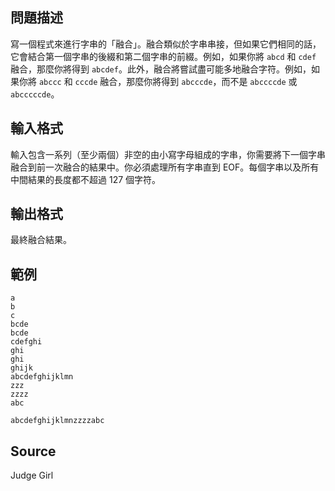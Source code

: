 ## 問題描述

寫一個程式來進行字串的「融合」。融合類似於字串串接，但如果它們相同的話，它會結合第一個字串的後綴和第二個字串的前綴。例如，如果你將 `abcd` 和 `cdef` 融合，那麼你將得到 `abcdef`。此外，融合將嘗試盡可能多地融合字符。例如，如果你將 `abccc` 和 `cccde` 融合，那麼你將得到 `abcccde`，而不是 `abccccde` 或 `abcccccde`。

## 輸入格式

輸入包含一系列（至少兩個）非空的由小寫字母組成的字串，你需要將下一個字串融合到前一次融合的結果中。你必須處理所有字串直到 EOF。每個字串以及所有中間結果的長度都不超過 127 個字符。

## 輸出格式

最終融合結果。

## 範例

```input1
a
b
c
bcde
bcde
cdefghi
ghi
ghi
ghijk
abcdefghijklmn
zzz
zzzz
abc
```

```output1
abcdefghijklmnzzzzabc
```

## Source

Judge Girl